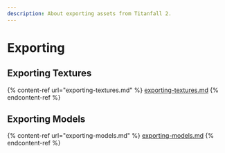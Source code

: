 ```yaml
---
description: About exporting assets from Titanfall 2.
---
```


# Exporting

## Exporting Textures

{% content-ref url="exporting-textures.md" %}
[exporting-textures.md](exporting-textures.md)
{% endcontent-ref %}

## Exporting Models

{% content-ref url="exporting-models.md" %}
[exporting-models.md](exporting-models.md)
{% endcontent-ref %}
